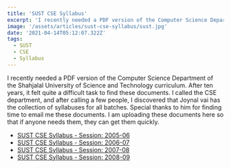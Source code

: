 ```yaml
---
title: 'SUST CSE Syllabus'
excerpt: 'I recently needed a PDF version of the Computer Science Department of the Shahjalal University of Science and Technology curriculum. After ten years, it felt quite a difficult task to find these documents. I called the CSE department, and after calling a few people, I discovered that Joynal vai has the collection of syllabuses for all batches. Special thanks to him for finding time to email me these documents. I am uploading these documents here so that if anyone needs them, they can get them quickly.'
image: '/assets/articles/sust-cse-syllabus/sust.jpg'
date: '2021-04-14T05:12:07.322Z'
tags:
  - SUST
  - CSE
  - Syllabus
---
```

I recently needed a PDF version of the Computer Science Department of the Shahjalal University of Science and Technology curriculum. After ten years, it felt quite a difficult task to find these documents. I called the CSE department, and after calling a few people, I discovered that Joynal vai has the collection of syllabuses for all batches. Special thanks to him for finding time to email me these documents. I am uploading these documents here so that if anyone needs them, they can get them quickly.

- [SUST CSE Syllabus - Session: 2005-06](/pdfs/sust-cse-syllabus/SUST-CSE-SYLLABUS-2005-06.doc)
- [SUST CSE Syllabus - Session: 2006-07](/pdfs/sust-cse-syllabus/SUST-CSE-SYLLABUS-2006-07.doc)
- [SUST CSE Syllabus - Session: 2007-08](/pdfs/sust-cse-syllabus/SUST-CSE-SYLLABUS-2007-08.rtf)
- [SUST CSE Syllabus - Session: 2008-09](/pdfs/sust-cse-syllabus/SUST-CSE-SYLLABUS-2008-09.rtf)